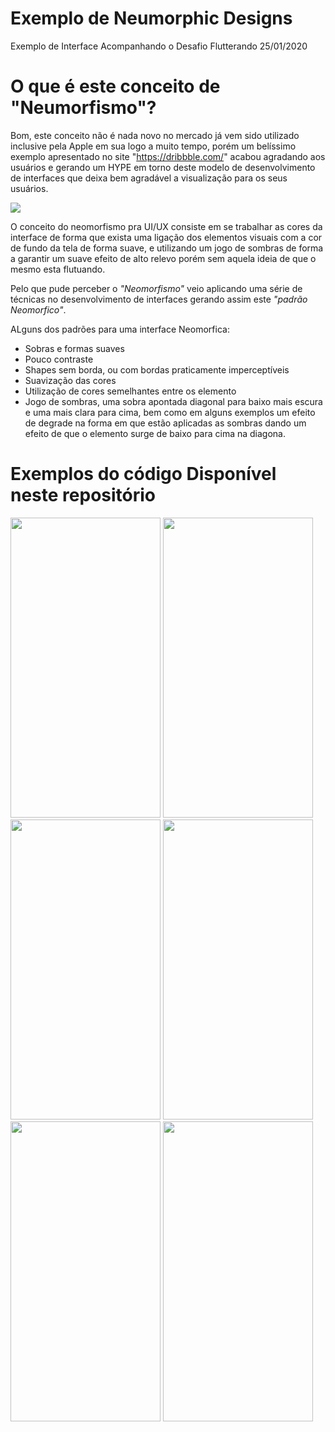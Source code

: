 # Exemplo de Neumorphic Designs

Exemplo de Interface Acompanhando o Desafio Flutterando 25/01/2020

# O que é este conceito de "Neumorfismo"?

Bom, este conceito não é nada novo no mercado já vem sido utilizado inclusive pela Apple em sua logo a muito tempo, porém um belíssimo exemplo apresentado no site "https://dribbble.com/" acabou agradando aos usuários e gerando um HYPE em torno deste modelo de desenvolvimento de interfaces que deixa bem agradável a visualização para os seus usuários.

<img src="https://miro.medium.com/max/3200/1*gza8htfpZ-5eDabA7_kTJw.png"></i>

O conceito do neomorfismo pra UI/UX consiste em se trabalhar as cores da interface de forma que exista uma ligação dos elementos visuais com a cor de fundo da tela de forma suave, e utilizando um jogo de sombras de forma a garantir um suave efeito de alto relevo porém sem aquela ideia de que o mesmo esta flutuando.

Pelo que pude perceber o <i>"Neomorfismo"</i> veio aplicando uma série de técnicas no desenvolvimento de interfaces gerando assim este <i>"padrão Neomorfico"</i>.

ALguns dos padrões para uma interface Neomorfica:

* Sobras e formas suaves
* Pouco contraste
* Shapes sem borda, ou com bordas praticamente imperceptíveis 
* Suavização das cores
* Utilização de cores semelhantes entre os elemento
* Jogo de sombras, uma sobra apontada diagonal para baixo mais escura e uma mais clara para cima, bem como em alguns exemplos um efeito de degrade na forma em que estão aplicadas as sombras dando um efeito de que o elemento surge de baixo para cima na diagona.

# Exemplos do código Disponível neste repositório

<img width="240" height="480" src="https://github.com/claudneysessa/imagens/blob/master/neo/BLACK.png"></img>
<img width="240" height="480" src="https://github.com/claudneysessa/imagens/blob/master/neo/BLUE.png"></img>
<img width="240" height="480" src="https://github.com/claudneysessa/imagens/blob/master/neo/RED.png"></img>
<img width="240" height="480" src="https://github.com/claudneysessa/imagens/blob/master/neo/YELLOW.png"></img>
<img width="240" height="480" src="https://github.com/claudneysessa/imagens/blob/master/neo/GREEN.png"></img>
<img width="240" height="480" src="https://github.com/claudneysessa/imagens/blob/master/neo/GREY.png"></img>

